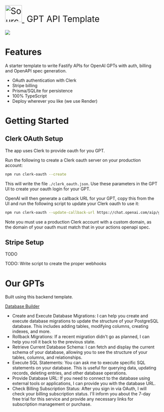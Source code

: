 <h1 style="font-weight:normal">
  <a href="https://sourcerer.io">
    <img src=https://www.enginelabs.ai/content/images/2023/09/Group-10.png alt="Sourcerer" width=55>
  </a>
  &nbsp;GPT API Template&nbsp;
</h1>


[![](https://dcbadge.vercel.app/api/server/mBFfcG2Q)](https://discord.gg/mBFfcG2Q)

Features
========
A starter template to write Fastify APIs for OpenAI GPTs with auth, billing and OpenAPI spec generation.
* OAuth authentication with Clerk
* Stripe billing
* Prisma/SQLite for persistence
* 100% TypeScript
* Deploy wherever you like (we use Render)

Getting Started
========

## Clerk OAuth Setup

The app uses Clerk to provide oauth for you GPT.

Run the following to create a Clerk oauth server on your production account:

``` bash
npm run clerk-oauth --create
```

This will write the file `./clerk_oauth.json`. Use these parameters in the GPT UI to create your oauth login for your GPT.

OpenAI will then generate a callback URL for your GPT, copy this from the UI and run the following script to update
your Clerk oauth to use it:

```bash
npm run clerk-oauth --update-callback-url https://chat.openai.com/aip/g-123/oauth/callback
```

Note you must use a production Clerk account with a custom domain, as the domain of your oauth must match that in your
actions openapi spec.

## Stripe Setup
TODO

TODO: Write script to create the proper webhooks

Our GPTs
========
Built using this backend template.

[Database Builder](https://chat.openai.com/g/g-A3ueeULl8-database-builder)
- Create and Execute Database Migrations: I can help you create and execute database migrations to update the structure of your PostgreSQL database. This includes adding tables, modifying columns, creating indexes, and more.
- Rollback Migrations: If a recent migration didn't go as planned, I can help you roll it back to the previous state.
- Retrieve Current Database Schema: I can fetch and display the current schema of your database, allowing you to see the structure of your tables, columns, and relationships.
- Execute SQL Statements: You can ask me to execute specific SQL statements on your database. This is useful for querying data, updating records, deleting entries, and other database operations.
- Provide Database URL: If you need to connect to the database using external tools or applications, I can provide you with the database URL.
- Check Billing Subscription Status: After you sign in via OAuth, I will check your billing subscription status. I'll inform you about the 7-day free trial for this service and provide any necessary links for subscription management or purchase.
